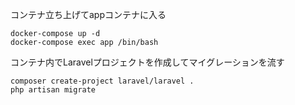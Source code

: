 コンテナ立ち上げてappコンテナに入る
```
docker-compose up -d
docker-compose exec app /bin/bash
```
コンテナ内でLaravelプロジェクトを作成してマイグレーションを流す
```
composer create-project laravel/laravel .
php artisan migrate
```